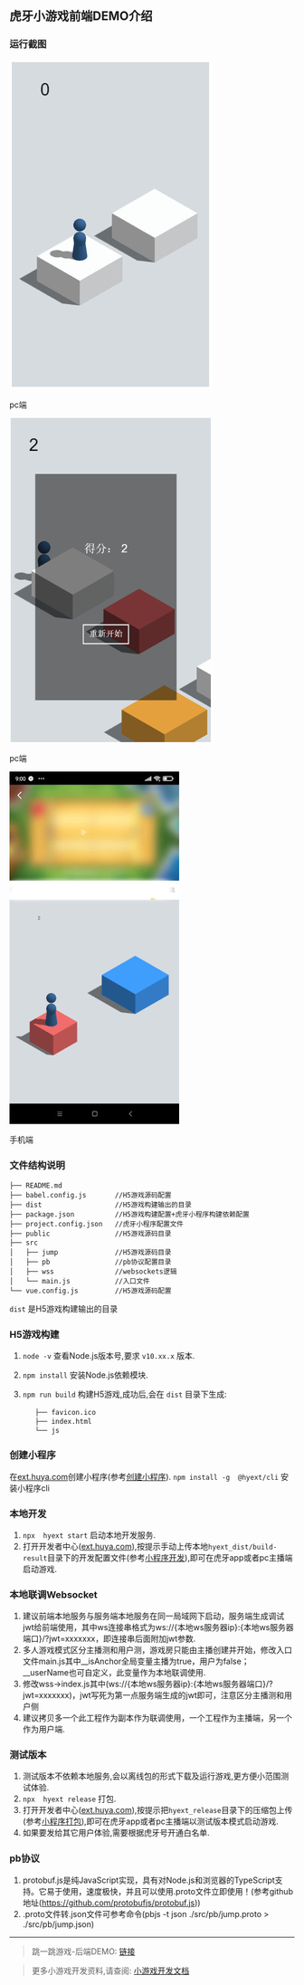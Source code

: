 ## 虎牙小游戏前端DEMO介绍
### 运行截图
![pc端](./screenshot/pc.jpg)

pc端

![pc端](./screenshot/pc2.jpg)

pc端

![手机端](./screenshot/mobile.jpg)

手机端

### 文件结构说明
```
├── README.md 
├── babel.config.js       //H5游戏源码配置
├── dist                  //H5游戏构建输出的目录
├── package.json          //H5游戏构建配置+虎牙小程序构建依赖配置
├── project.config.json   //虎牙小程序配置文件
├── public                //H5游戏源码目录
├── src
│   ├── jump              //H5游戏源码目录
│   ├── pb                //pb协议配置目录
│   ├── wss               //websockets逻辑
│   └── main.js           //入口文件
└── vue.config.js         //H5游戏源码配置
```

`dist` 是H5游戏构建输出的目录

### H5游戏构建

1. `node -v` 查看Node.js版本号,要求 `v10.xx.x` 版本.
2. `npm install` 安装Node.js依赖模块.
3. `npm run build` 构建H5游戏,成功后,会在 `dist` 目录下生成:
   
    ```
       ├── favicon.ico
       ├── index.html
       └── js
    ```
### 创建小程序
在[ext.huya.com](https://ext.huya.com/)创建小程序(参考[创建小程序](https://dev.huya.com/docs/#/ems?id=_1-%e5%88%9b%e5%bb%ba%e5%b0%8f%e7%a8%8b%e5%ba%8f)).
`npm install -g  @hyext/cli` 安装小程序cli

### 本地开发
1. `npx  hyext start` 启动本地开发服务.
2. 打开开发者中心([ext.huya.com](https://ext.huya.com/)),按提示手动上传本地`hyext_dist/build-result`目录下的开发配置文件(参考[小程序开发](https://dev.huya.com/docs/#/hyext-cli?id=%e5%bc%80%e5%8f%91)),即可在虎牙app或者pc主播端启动游戏.

### 本地联调Websocket
1. 建议前端本地服务与服务端本地服务在同一局域网下启动，服务端生成调试jwt给前端使用，其中ws连接串格式为ws://{本地ws服务器ip}:{本地ws服务器端口}/?jwt=xxxxxxx，即连接串后面附加jwt参数.
2. 多人游戏模式区分主播测和用户测，游戏房只能由主播创建并开始，修改入口文件main.js其中__isAnchor全局变量主播为true，用户为false；__userName也可自定义，此变量作为本地联调使用.
3. 修改wss->index.js其中(ws://{本地ws服务器ip}:{本地ws服务器端口}/?jwt=xxxxxxx)，jwt写死为第一点服务端生成的jwt即可，注意区分主播测和用户侧
4. 建议拷贝多一个此工程作为副本作为联调使用，一个工程作为主播端，另一个作为用户端.

### 测试版本
1. 测试版本不依赖本地服务,会以离线包的形式下载及运行游戏,更方便小范围测试体验.
2. `npx  hyext release` 打包.
3. 打开开发者中心([ext.huya.com](https://ext.huya.com/)),按提示把`hyext_release`目录下的压缩包上传(参考[小程序打包](https://dev.huya.com/docs/#/hyext-cli?id=%e6%89%93%e5%8c%85)),即可在虎牙app或者pc主播端以测试版本模式启动游戏.
4. 如果要发给其它用户体验,需要根据虎牙号开通白名单.

### pb协议
1. protobuf.js是纯JavaScript实现，具有对Node.js和浏览器的TypeScript支持。它易于使用，速度极快，并且可以使用.proto文件立即使用！(参考github地址(https://github.com/protobufjs/protobuf.js))
2. .proto文件转.json文件可参考命令(pbjs -t json ./src/pb/jump.proto > ./src/pb/jump.json)

---
> 跳一跳游戏-后端DEMO: [链接](https://github.com/huya-ext/miniapp/tree/master/examples/game-jump-server-demo)

> 更多小游戏开发资料,请查阅: [小游戏开发文档](https://github.com/huya-ext/miniapp/blob/master/doc/game.md)
